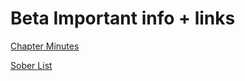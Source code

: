 # Beta Important info + links

[Chapter Minutes](https://drive.google.com/drive/folders/15knesz3gf3b3JiCMe-ILbjgy-lVkBkWZ)

[Sober List](https://apple.com)
